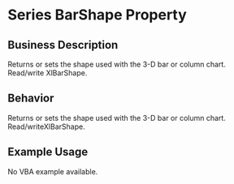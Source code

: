 # Series BarShape Property

## Business Description
Returns or sets the shape used with the 3-D bar or column chart. Read/write XlBarShape.

## Behavior
Returns or sets the shape used with the 3-D bar or column chart. Read/writeXlBarShape.

## Example Usage
No VBA example available.